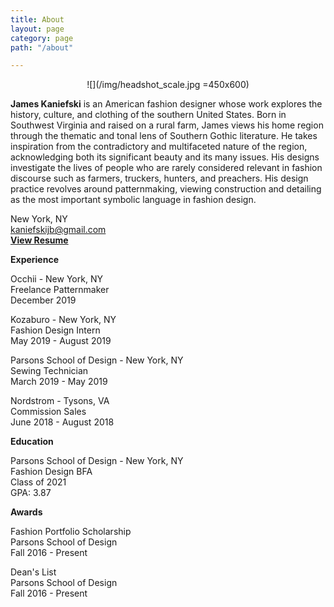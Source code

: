 ```yaml
---
title: About
layout: page
category: page
path: "/about"

---
```

<div align="center">
![](/img/headshot_scale.jpg =450x600)
<div align="left">

**James Kaniefski** is an American fashion designer whose work explores the history, culture, and clothing of the southern United States. Born in Southwest Virginia and raised on a rural farm, James views his home region through the thematic and tonal lens of Southern Gothic literature. He takes inspiration from the contradictory and multifaceted nature of the region, acknowledging both its significant beauty and its many issues. His designs investigate the lives of people who are rarely considered relevant in fashion discourse such as farmers, truckers, hunters, and preachers. His design practice revolves around patternmaking, viewing construction and detailing as the most important symbolic language in fashion design.

New York, NY  
[kaniefskijb@gmail.com](mailto:kaniefskijb@gmail.com)  
[**View Resume**](https://drive.google.com/file/d/1_Euo7ttYohqvL7KXAxp05if58rStUTlI/view?usp=sharing)

**Experience**

Occhii - New York, NY  
Freelance Patternmaker  
December 2019

Kozaburo - New York, NY  
Fashion Design Intern  
May 2019 - August 2019

Parsons School of Design - New York, NY  
Sewing Technician  
March 2019 - May 2019

Nordstrom - Tysons, VA  
Commission Sales  
June 2018 - August 2018

**Education**

Parsons School of Design - New York, NY  
Fashion Design BFA  
Class of 2021  
GPA: 3.87

**Awards**

Fashion Portfolio Scholarship  
Parsons School of Design  
Fall 2016 - Present

Dean's List  
Parsons School of Design  
Fall 2016 - Present